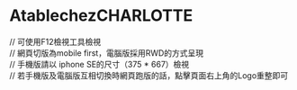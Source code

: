 # AtablechezCHARLOTTE

// 可使用F12檢視工具檢視
<br>
// 網頁切版為mobile first，電腦版採用RWD的方式呈現
<br>
// 手機版請以 iphone SE的尺寸（375 * 667）檢視
<br>
// 若手機版及電腦版互相切換時網頁跑版的話，點擊頁面右上角的Logo重整即可
